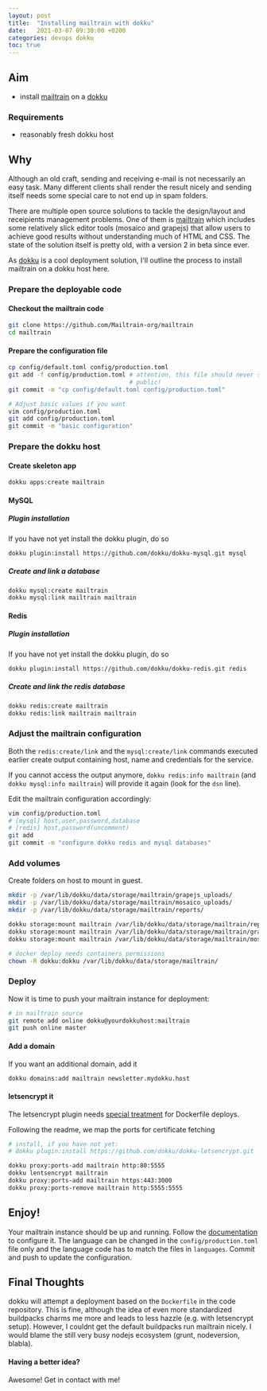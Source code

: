 ```yaml
---
layout: post
title:  "Installing mailtrain with dokku"
date:   2021-03-07 09:30:00 +0200
categories: devops dokku
toc: true
---
```


## Aim

* install [mailtrain](https://mailtrain.org) on a [dokku](dokku.com)

### Requirements

* reasonably fresh dokku host

## Why

Although an old craft, sending and receiving e-mail is not necessarily an easy
task. Many different clients shall render the result nicely and sending itself
needs some special care to not end up in spam folders.

There are multiple open source solutions to tackle the design/layout and
receipients management problems. One of them is
[mailtrain](https://mailtrain.org) which includes some relatively slick editor
tools (mosaico and grapejs) that allow users to achieve good results without
understanding much of HTML and CSS. The state of the solution itself is pretty
old, with a version 2 in beta since ever.

As [dokku](https://dokku.com) is a cool deployment solution, I'll outline the
process to install mailtrain on a dokku host here.

### Prepare the deployable code

#### Checkout the mailtrain code

```bash
git clone https://github.com/Mailtrain-org/mailtrain
cd mailtrain
```

#### Prepare the configuration file

```bash
cp config/default.toml config/production.toml
git add -f config/production.toml # attention, this file should never see the
                                  # public!
git commit -m "cp config/default.toml config/production.toml"

# Adjust basic values if you want
vim config/production.toml
git add config/production.toml
git commit -m "basic configuration"
```

### Prepare the dokku host

#### Create skeleton app

```bash
dokku apps:create mailtrain
```

#### MySQL

##### Plugin installation

If you have not yet install the dokku plugin, do so

```bash
dokku plugin:install https://github.com/dokku/dokku-mysql.git mysql
```

##### Create and link a database

```bash
dokku mysql:create mailtrain
dokku mysql:link mailtrain mailtrain
```

#### Redis

##### Plugin installation

If you have not yet install the dokku plugin, do so

```bash
dokku plugin:install https://github.com/dokku/dokku-redis.git redis
```

##### Create and link the redis database

```bash
dokku redis:create mailtrain
dokku redis:link mailtrain mailtrain
```

### Adjust the mailtrain configuration

Both the `redis:create/link` and the `mysql:create/link` commands executed
earlier create output containing host, name and credentials for the service.

If you cannot access the output anymore, `dokku redis:info mailtrain` (and
`dokku mysql:info mailtrain`) will provide it again (look for the `dsn` line).

Edit the mailtrain configuration accordingly:

```bash
vim config/production.toml
# [mysql] host,user,password,database
# [redis] host,password(uncomment)
git add
git commit -m "configure dokku redis and mysql databases"
```

### Add volumes

Create folders on host to mount in guest.

```bash
mkdir -p /var/lib/dokku/data/storage/mailtrain/grapejs_uploads/
mkdir -p /var/lib/dokku/data/storage/mailtrain/mosaico_uploads/
mkdir -p /var/lib/dokku/data/storage/mailtrain/reports/
```

```bash
dokku storage:mount mailtrain /var/lib/dokku/data/storage/mailtrain/reports:/app/protected/reports
dokku storage:mount mailtrain /var/lib/dokku/data/storage/mailtrain/grapejs_uploads:/app/public/grapejs/uploads
dokku storage:mount mailtrain /var/lib/dokku/data/storage/mailtrain/mosaico_uploads:/app/public/mosaico/uploads

# docker deploy needs containers permissions
chown -R dokku:dokku /var/lib/dokku/data/storage/mailtrain/
```

### Deploy

Now it is time to push your mailtrain instance for deployment:

```bash
# in mailtrain source
git remote add online dokku@yourdokkuhost:mailtrain
git push online master
```

#### Add a domain

If you want an additional domain, add it

```bash
dokku domains:add mailtrain newsletter.mydokku.host
```

#### letsencrypt it

The letsencrypt plugin needs [special treatment](https://github.com/dokku/dokku-letsencrypt#dockerfile-deploys) for Dockerfile deploys.

Following the readme, we map the ports for certificate fetching

```bash
# install, if you have not yet:
# dokku plugin:install https://github.com/dokku/dokku-letsencrypt.git

dokku proxy:ports-add mailtrain http:80:5555
dokku lentsencrypt mailtrain
dokku proxy:ports-add mailtrain https:443:3000
dokku proxy:ports-remove mailtrain http:5555:5555
```
<!--
Port mappings for mailtrain
scheme             host port                 container port                                     
http                      3000                      3000                                               
http                      80                        5555                                               
https                     3000                      3000                                               
https                     443                       3000                                               
https                     443                       5555 
-->

## Enjoy!

Your mailtrain instance should be up and running. Follow the [documentation](https://github.com/Mailtrain-org/mailtrain) to
configure it. The language can be changed in the `config/production.toml` file
only and the language code has to match the files in `languages`. Commit and
push to update the configuration.

## Final Thoughts

dokku will attempt a deployment based on the `Dockerfile` in the code
repository. This is fine, although the idea of even more standardized buildpacks
charms me more and leads to less hazzle (e.g. with letsencrypt setup).
However, I couldnt get the default buildpacks run mailtrain nicely. I would
blame the still very busy nodejs ecosystem (grunt, nodeversion, blabla).

#### Having a better idea?

Awesome!  Get in contact with me!
